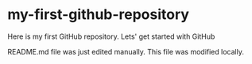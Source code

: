 # my-first-github-repository
Here is my first GitHub repository. Lets' get started with GitHub

README.md file was just edited manually. This file was modified locally.

